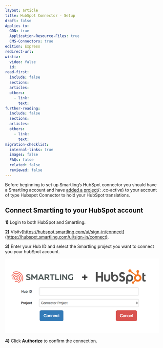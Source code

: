 ```yaml
---
layout: article
title: HubSpot Connector - Setup
draft: false
Applies to:
  GDN: true
  Application-Resource-Files: true
  CMS-Connectors: true
edition: Express
redirect-url:
wistia:
  video: false
  id:
read-first:
  include: false
  sections:
  articles:
  others:
    - link:
      text:
further-reading:
  include: false
  sections:
  articles:
  others:
    - link:
      text:
migration-checklist:
  internal-links: true
  images: false
  FAQs: false
  related: false
  reviewed: false
---
```


Before beginning to set up Smartling’s HubSpot connector you should have a Smartling account and have [added a project](/support/articles/create-a-project/){: .cc-active} to your account of type Hubspot Connector to hold your HubSpot translations.

## Connect Smartling to your HubSpot account

**1)** Login to both HubSpot and Smartling.

**2)** Visitv[https://hubspot.smartling.com/ui/sign-in/connect](https://hubspot.smartling.com/ui/sign-in/connect).

**3)** Enter your Hub ID and select the Smartling project you want to connect you your hubSpot account.

![medium](/uploads/versions/connect_to_smartling---x----659-320x---.png)

**4)** Click **Authorize** to confirm the connection.
